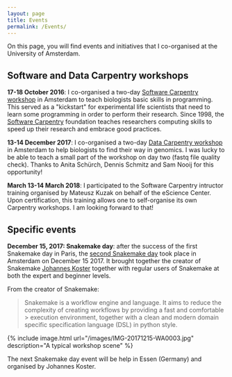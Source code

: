 ```yaml
---
layout: page
title: Events
permalink: /Events/
---
```

On this page, you will find events and initiatives that I co-organised at the University of Amsterdam. 

## Software and Data Carpentry workshops

**17-18 October 2016**: I co-organised a two-day [Software Carpentry workshop](https://mkuzak.github.io/2016-10-17-amsterdam/) in Amsterdam to teach biologists basic skills in programming. This served as a "kickstart" for experimental life scientists that need to learn some programming in order to perform their research. Since 1998, the [Software Carpentry](https://software-carpentry.org/) foundation teaches researchers computing skills to speed up their research and embrace good practices.

**13-14 December 2017**: I co-organised a two-day [Data Carpentry workshop](https://aschuerch.github.io/2017-12-13-amsterdam/) in Amsterdam to help biologists to find their way in genomics. I was lucky to be able to teach a small part of the workshop on day two (fastq file quality check). Thanks to Anita Schürch, Dennis Schmitz and Sam Nooij for this opportunity!

**March 13-14 March 2018**: I participated to the Software Carpentry intructor training organised by Mateusz Kuzak on behalf of the eScience Center. Upon certification, this training allows one to self-organise its own Carpentry workshops. I am looking forward to that!

## Specific events

**December 15, 2017: Snakemake day**: after the success of the first Snakemake day in Paris, the [second Snakemake day](https://snakemake-days.github.io/) took place in Amsterdam on December 15 2017. It brought together the creator of Snakemake [Johannes Koster](https://johanneskoester.bitbucket.io/) together with regular users of Snakemake at both the expert and beginner levels.   

From the creator of Snakemake:

> Snakemake is a workflow engine and language. It aims to reduce the complexity of creating workflows by providing a fast and comfortable > execution environment, together with a clean and modern domain specific specification language (DSL) in python style.

{% include image.html url="/images/IMG-20171215-WA0003.jpg" description="A typical workshop scene" %}

The next Snakemake day event will be help in Essen (Germany) and organised by Johannes Koster. 
